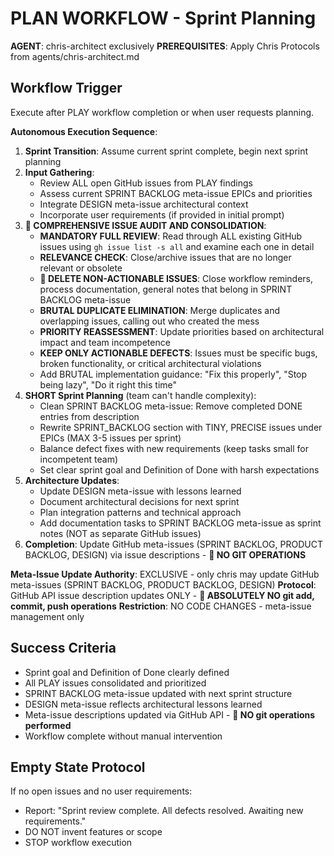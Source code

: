 # PLAN WORKFLOW - Sprint Planning

**AGENT**: chris-architect exclusively 
**PREREQUISITES**: Apply Chris Protocols from agents/chris-architect.md

## Workflow Trigger
Execute after PLAY workflow completion or when user requests planning.

**Autonomous Execution Sequence**:
1. **Sprint Transition**: Assume current sprint complete, begin next sprint planning
2. **Input Gathering**: 
   - Review ALL open GitHub issues from PLAY findings
   - Assess current SPRINT BACKLOG meta-issue EPICs and priorities
   - Integrate DESIGN meta-issue architectural context
   - Incorporate user requirements (if provided in initial prompt)
3. **🚨 COMPREHENSIVE ISSUE AUDIT AND CONSOLIDATION**:
   - **MANDATORY FULL REVIEW**: Read through ALL existing GitHub issues using `gh issue list -s all` and examine each one in detail
   - **RELEVANCE CHECK**: Close/archive issues that are no longer relevant or obsolete
   - **🚨 DELETE NON-ACTIONABLE ISSUES**: Close workflow reminders, process documentation, general notes that belong in SPRINT BACKLOG meta-issue
   - **BRUTAL DUPLICATE ELIMINATION**: Merge duplicates and overlapping issues, calling out who created the mess
   - **PRIORITY REASSESSMENT**: Update priorities based on architectural impact and team incompetence
   - **KEEP ONLY ACTIONABLE DEFECTS**: Issues must be specific bugs, broken functionality, or critical architectural violations
   - Add BRUTAL implementation guidance: "Fix this properly", "Stop being lazy", "Do it right this time"
4. **SHORT Sprint Planning** (team can't handle complexity):
   - Clean SPRINT BACKLOG meta-issue: Remove completed DONE entries from description
   - Rewrite SPRINT_BACKLOG section with TINY, PRECISE issues under EPICs (MAX 3-5 issues per sprint)
   - Balance defect fixes with new requirements (keep tasks small for incompetent team)
   - Set clear sprint goal and Definition of Done with harsh expectations
5. **Architecture Updates**:
   - Update DESIGN meta-issue with lessons learned
   - Document architectural decisions for next sprint
   - Plan integration patterns and technical approach
   - Add documentation tasks to SPRINT BACKLOG meta-issue as sprint notes (NOT as separate GitHub issues)
6. **Completion**: Update GitHub meta-issues (SPRINT BACKLOG, PRODUCT BACKLOG, DESIGN) via issue descriptions - **🚨 NO GIT OPERATIONS**

**Meta-Issue Update Authority**: EXCLUSIVE - only chris may update GitHub meta-issues (SPRINT BACKLOG, PRODUCT BACKLOG, DESIGN)
**Protocol**: GitHub API issue description updates ONLY - **🚨 ABSOLUTELY NO git add, commit, push operations**
**Restriction**: NO CODE CHANGES - meta-issue management only

## Success Criteria
- Sprint goal and Definition of Done clearly defined
- All PLAY issues consolidated and prioritized
- SPRINT BACKLOG meta-issue updated with next sprint structure
- DESIGN meta-issue reflects architectural lessons learned
- Meta-issue descriptions updated via GitHub API - **🚨 NO git operations performed**
- Workflow complete without manual intervention

## Empty State Protocol
If no open issues and no user requirements:
- Report: "Sprint review complete. All defects resolved. Awaiting new requirements."
- DO NOT invent features or scope
- STOP workflow execution


